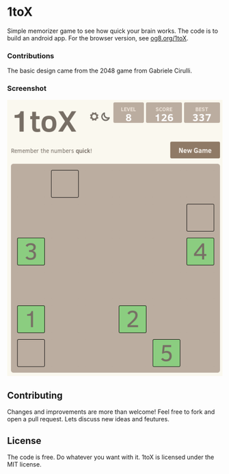 # 1toX
Simple memorizer game to see how quick your brain works.
The code is to build an android app. For the browser version, see [og8.org/1toX](https://og8.org/1toX).

### Contributions
The basic design came from the 2048 game from Gabriele Cirulli.

### Screenshot

![](screenshot.png)

## Contributing
Changes and improvements are more than welcome! Feel free to fork and open a pull request. Lets discuss new ideas and feutures.

## License
The code is free. Do whatever you want with it. 
1toX is licensed under the MIT license.

